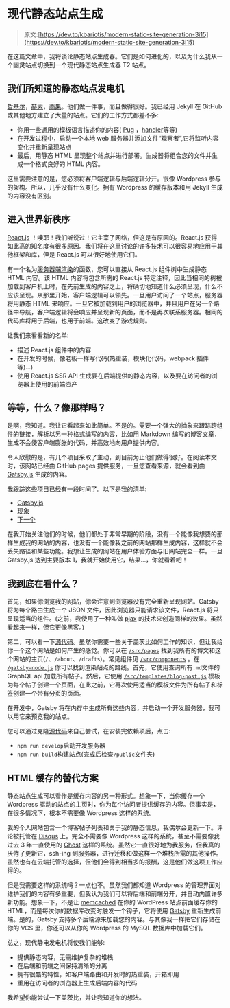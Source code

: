 # 现代静态站点生成

> 原文:[https://dev.to/kbariotis/modern-static-site-generation-3i15](https://dev.to/kbariotis/modern-static-site-generation-3i15)

在这篇文章中，我将谈论静态站点生成器。它们是如何进化的，以及为什么我从一个幽灵站点切换到一个现代静态站点生成器 T2 站点。

## 我们所知道的静态站点发电机

[哲基尔](http://jekyllrb.com)，[赫索](https://hexo.io)，[雨果](https://gohugo.io/)。他们做一件事，而且做得很好。我已经用 Jekyll 在 GitHub 或其他地方建立了大量的站点。它们的工作方式都差不多:

*   你用一些通用的模板语言描述你的内容( [Pug](//pugjs.org) ，[handler](http://handlebarsjs.com)等等)
*   在开发过程中，启动一个本地 web 服务器并添加文件“观察者”,它将监听内容变化并重新呈现站点
*   最后，用静态 HTML 呈现整个站点并进行部署。生成器将组合您的文件并生成一个格式良好的 HTML 内容。

这里需要注意的是，您必须将客户端逻辑与后端逻辑分开。很像 Wordpress 参与的架构。所以，几乎没有什么变化。拥有 Wordpress 的缓存版本和用 Jekyll 生成的内容没有区别。

## 进入世界新秩序

[React.js](https://facebook.github.io/react/) ！噢耶！我们听说过！它主宰了网络，但这是有原因的。React.js 获得如此高的知名度有很多原因。我们将在这里讨论的许多技术可以很容易地应用于其他框架和库，但是 React.js 可以很好地使用它们。

有一个名为[服务器端渲染](https://facebook.github.io/react/docs/react-dom-server.html)的函数，您可以直接从 React.js 组件树中生成静态 HTML 内容。该 HTML 内容将包含所需的 React.js 特定注释，因此当相同的树被加载到客户机上时，在先前生成的内容之上，将确切地知道什么必须呈现，什么不应该呈现。从那里开始，客户端逻辑可以领先。一旦用户访问了一个站点，服务器将用静态 HTML 来响应。一旦它被加载到用户的浏览器中，并且用户在另一个路径中导航，客户端逻辑将会响应并呈现新的页面，而不是再次联系服务器。相同的代码库将用于后端，也用于前端。这改变了游戏规则。

让我们来看看新的名单:

*   描述 React.js 组件中的内容
*   在开发的时候，像老板一样写代码(热重装，模块化代码，webpack 插件等)...)
*   使用 React.js SSR API 生成要在后端提供的静态内容，以及要在访问者的浏览器上使用的前端资产

## 等等，什么？像那样吗？

是啊，我知道。我让它看起来如此简单。不是的。需要一个强大的抽象来跟踪跨组件的链接，解析以另一种格式编写的内容，比如用 Markdown 编写的博客文章，生成不会使客户端膨胀的代码，并高效地向用户提供内容。

令人欣慰的是，有几个项目采取了主动，到目前为止他们做得很好。在阅读本文时，该网站已经由 GitHub pages 提供服务，一旦您查看来源，就会看到由 [Gatsby.js](https://gatsbyjs.org) 生成的内容。

我跟踪这些项目已经有一段时间了。以下是我的清单:

*   [Gatsby.js](https://gatsbyjs.org)
*   [现象](https://phenomic.io)
*   [下一个](https://nextein.now.sh)

在我开始关注他们的时候，他们都处于非常早期的阶段，没有一个能像我想要的那样生成我的网站的内容，也没有一个能像我之前的网站那样生成内容，这样就不会丢失路径和某些功能。我想让生成的网站在用户体验方面与旧网站完全一样。一旦 Gatsby.js 达到主要版本 1，我就开始使用它，结果...，你就看着吧！

## 我到底在看什么？

首先，如果你浏览我的网站，你会注意到浏览器没有完全重新呈现网站。Gatsby 将为每个路由生成一个 JSON 文件，因此浏览器只能请求该文件，React.js 将只呈现适当的组件。(之前，我使用了一种叫做 [pjax](https://github.com/kbariotis/kostasbariotis.com__ghost-theme/blob/master/src/js/app.js#L11) 的技术来创造同样的效果。虽然看起来一样，但它更像黑客。)

第二，可以看一下[源代码](https://github.com/kbariotis/kostasbariotis.com)。虽然你需要一些关于盖茨比如何工作的知识，但让我给你一个这个网站是如何产生的感觉。你可以在 [`/src/pages`](https://github.com/kbariotis/kostasbariotis.com/tree/master/src/pages) 找到我所有的博文和这个网站的主页(`/`、`/about`、`/drafts`)。常见组件见 [`/src/components`](https://github.com/kbariotis/kostasbariotis.com/tree/master/src/components) 。在 [`/gatsby-node.js`](https://github.com/kbariotis/kostasbariotis.com/tree/master/gatsby-node.js) 你可以找到渲染站点的路线。首先，它使用查询所有`.md`文件的 GraphQL api 加载所有帖子。然后，它使用 [`/src/templates/blog-post.js`](https://github.com/kbariotis/kostasbariotis.com/tree/master/src/templates/blog-post.js) 模板为每个帖子创建一个页面，在此之前，它再次使用适当的模板文件为所有帖子和标签创建一个带有分页的页面。

在开发中，Gatsby 将在内存中生成所有这些内容，并启动一个开发服务器，我可以用它来预览我的站点。

您可以通过克隆[源代码](https://github.com/kbariotis/kostasbariotis.com)来自己尝试，在安装完依赖项后，点击:

*   `npm run develop`启动开发服务器
*   `npm run build`构建站点(完成后检查`/public`文件夹)

## HTML 缓存的替代方案

静态站点生成可以看作是缓存内容的另一种形式。想象一下，当你缓存一个 Wordpress 驱动的站点的主页时，你为每个访问者提供缓存的内容。但事实是，在很多情况下，根本不需要像 Wordpress 这样的系统。

我的个人网站包含一个博客帖子列表和关于我的静态信息，我偶尔会更新一下。评论被托管在 [Disqus](https://disqus.com) 上。完全不需要像 Wordpress 这样的系统，甚至不需要像我过去 3 年一直使用的 [Ghost](https://ghost.org) 这样的系统。虽然它一直很好地为我服务，但我真的厌倦了更新它，ssh-ing 到服务器，进行迁移和做这样一个堆栈所需的其他操作。虽然也有在云端托管的选择，但他们会得到相当多的报酬，这是他们做这项工作应得的。

但是我需要这样的系统吗？一点也不。虽然我们都知道 Wordpress 的管理界面对维护我们的内容有多重要，但我认为我们可以将后端和前端分开，并自动内置许多新功能。想象一下，不是让 [memcached](https://memcached.org/) 在你的 WordPress 站点前面缓存你的 HTML，而是每次你的数据库改变时触发一个钩子，它将使用 [Gatsby](https://www.gatsbyjs.org/packages/gatsby-source-wordpress/) 重新生成前端。是的，Gatsby 支持多个后端源来加载您的内容。与其像我一样把它们存储在你的 VCS 里，你还可以从你的 Wordpress 的 MySQL 数据库中加载它们。

总之，现代静电发电机将使我们能够:

*   提供静态内容，无需维护复杂的堆栈
*   在后端和前端之间保持清晰的分离
*   拥有很酷的特性，如客户端路由和开发时的热重装，开箱即用
*   重用在访问者的浏览器上生成后端内容的代码

我希望你能尝试一下盖茨比，并让我知道你的想法。
